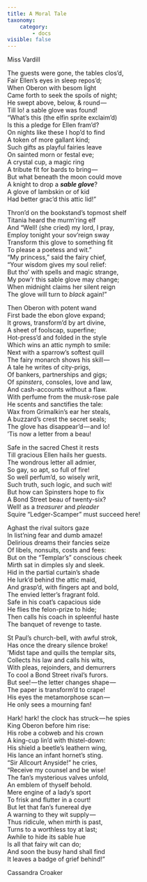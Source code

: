 ```yaml
---
title: A Moral Tale
taxonomy:
    category:
        - docs
visible: false
---
```


<div class="author">Miss Vardill</div>

The guests were gone, the tables clos’d,  
Fair Ellen’s eyes in sleep repos’d;  
When Oberon with besom light  
Came forth to seek the spoils of night;  
He swept above, below, & round —   
Till lo! a sable glove was found!  
“What’s this (the elfin sprite exclaim’d)  
Is this a pledge for Ellen fram’d?  
On nights like these I hop’d to find  
A token of more gallant kind;  
Such gifts as playful fairies leave  
On sainted morn or festal eve;  
A crystal cup, a magic ring  
A tribute fit for bards to bring —  
But what beneath the moon could move  
A knight to drop a ***sable glove***?  
A glove of lambskin or of kid  
Had better grac’d this attic lid!”

Thron’d on the bookstand’s topmost shelf  
Titania heard the murm’ring elf  
And “Well! (she cried) my lord, I pray,  
Employ tonight your sov’reign sway  
Transform this glove to something fit  
To please a poetess and wit.”  
“My princess,” said the fairy chief,  
“Your wisdom gives my soul relief:  
But tho’ with spells and magic strange,  
My pow’r this sable glove may change;  
When midnight claims her silent reign  
The glove will turn to *black* again!”

Then Oberon with potent wand  
First bade the ebon glove expand;  
It grows, transform’d by art divine,  
A sheet of foolscap, superfine;  
Hot-press’d and folded in the style  
Which wins an attic nymph to smile:  
Next with a sparrow’s softest quill  
The fairy monarch shows his skill —   
A tale he writes of city-prigs,  
Of bankers, partnerships and gigs;  
Of *spinsters*, consoles, love and law,  
And cash-accounts without a flaw.  
With perfume from the musk-rose pale  
He scents and sanctifies the tale:  
Wax from Grimalkin’s ear her steals,  
A buzzard’s crest the secret seals;  
The glove has disappear’d — and lo!  
’Tis now a letter from a beau!  

Safe in the sacred Chest it rests  
Till gracious Ellen hails her guests.  
The wondrous letter all admier,  
So gay, so apt, so full of fire!  
So well perfum’d, so wisely writ,  
Such truth, such logic, and such wit!  
But how can Spinsters hope to fix  
A Bond Street beau of twenty-six?  
Well! as a *treasurer* and *pleader*  
Squire “Ledger-Scamper” must succeed here!  

Aghast the rival suitors gaze  
In list’ning fear and dumb amaze!  
Delirious dreams their fancies seize  
Of libels, nonsuits, costs and fees:  
But on the “Templar’s” conscious cheek  
Mirth sat in dimples sly and sleek.  
Hid in the partial curtain’s shade  
He lurk’d behind the attic maid,  
And grasp’d, with fingers apt and bold,  
The envied letter’s fragrant fold.  
Safe in his coat’s capacious side  
He flies the felon-prize to hide;  
Then calls his coach in spleenful haste  
The banquet of revenge to taste.  

St Paul’s church-bell, with awful strok,  
Has once the dreary silence broke!  
’Midst tape and quills the templar sits,  
Collects his law and calls his wits,  
With pleas, rejoinders, and demurrers  
To cool a Bond Street rival’s furors.  
But see! — the letter changes shape —   
The paper is transform’d to crape!  
His eyes the metamorphose scan —   
He only sees a mourning fan!  

Hark! hark! the clock has struck — he spies  
King Oberon before him rise:  
His robe a cobweb and his crown  
A king-cup lin’d with thistel-down:  
His shield a beetle’s leathern wing,  
His lance an infant hornet’s sting.  
“Sir Allcourt Anyside!” he cries,  
“Receive my counsel and be wise!  
The fan’s mysterious valves unfold,  
An emblem of thyself behold.  
Mere engine of a lady’s sport  
To frisk and flutter in a court!  
But let that fan’s funereal dye  
A warning to they wit supply —   
Thus ridicule, when mirth is past,  
Turns to a worthless toy at last;  
Awhile to hide its sable hue  
Is all that fairy wit can do;  
And soon the busy hand shall find  
It leaves a badge of grief behind!”

Cassandra Croaker